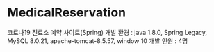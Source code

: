 # MedicalReservation
코로나19 진료소 예약 사이트(Spring)
개발 환경 : java 1.8.0, Spring Legacy, MySQL 8.0.21, apache-tomcat-8.5.57, window 10
개발 인원 : 4명
